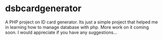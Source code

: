 # dsbcardgenerator
A PHP project on ID card generator. Its just a simple project that helped me in learning how to manage database with php. More work on it coming soon. I would appreciate if you have any suggestions…
